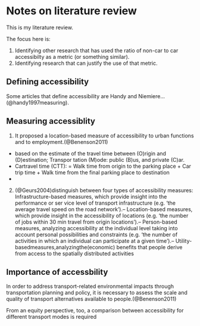 # Notes on literature review

This is my literature review.

The focus here is:

1. Identifying other research that has used the ratio of non-car to car accessibilty as a metric (or something similar).
2. Identifying research that can justify the use of that metric.

## Defining accessibility

Some articles that define accessibility are Handy and Niemiere...(@handy1997measuring). 






## Measuring accessiblity

1. It proposed a location-based measure of accessibility to urban functions and to employment.(@Benenson2011)
* based on the estimate of the  travel time between (O)rigin and (D)estination; Transpor tation (M)ode: public (B)us, and private (C)ar.
*  Cartravel time (CTT):  = Walk time from origin to the parking place  + Car trip time + Walk time from the final parking place to destination
*
2. (@Geurs2004)distinguish between four types of accessibility  measures:
Infrastructure-based measures, which provide insight into the performance or ser
vice level of transport infrastructure (e.g. ‘the average travel speed on the road
 network’).– Location-based measures, which provide insight in the accessibility of locations
 (e.g. ‘the number of jobs within 30 min travel from origin locations’).– Person-based measures, analyzing accessibility at the individual level taking into
 account personal possibilities and constraints (e.g. ‘the number of activities in
 which an individual can participate at a given time’).– Utility-basedmeasures,analyzingthe(economic) benefits that people derive from
 access to the spatially distributed activities


##


## Importance of accessbility
In order to address transport-related environmental impacts through transportation planning and policy, it is necessary to assess the scale and quality of transport alternatives available to people.(@Benenson2011)

From an equity perspective, too, a comparison between accessibility for different transport modes is required
